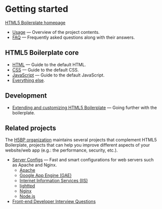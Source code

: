 # Getting started

[HTML5 Boilerplate homepage](https://html5boilerplate.com/)

- [Usage](./Usage) — Overview of the project contents.
- [FAQ](./Faq) — Frequently asked questions along with their answers.

## HTML5 Boilerplate core

- [HTML](./HTML) — Guide to the default HTML.
- [CSS](CSS) — Guide to the default CSS.
- [JavaScript](JavaScript) — Guide to the default JavaScript.
- [Everything else](Misc).

## Development

- [Extending and customizing HTML5 Boilerplate](Extend) — Going further
  with the boilerplate.

## Related projects

The [H5BP organization](https://github.com/h5bp) maintains several projects
that complement HTML5 Boilerplate, projects that can help you improve different
aspects of your website/web app (e.g.: the performance, security, etc.).

- [Server Configs](https://github.com/h5bp/server-configs) — Fast and
  smart configurations for web servers such as Apache and Nginx.
  - [Apache](https://github.com/h5bp/server-configs-apache)
  - [Google App Engine (GAE)](https://github.com/h5bp/server-configs-gae)
  - [Internet Information Services (IIS)](https://github.com/h5bp/server-configs-iis)
  - [lighttpd](https://github.com/h5bp/server-configs-lighttpd)
  - [Nginx](https://github.com/h5bp/server-configs-nginx)
  - [Node.js](https://github.com/h5bp/server-configs-node)
- [Front-end Developer Interview Questions](https://github.com/h5bp/Front-end-Developer-Interview-Questions)
